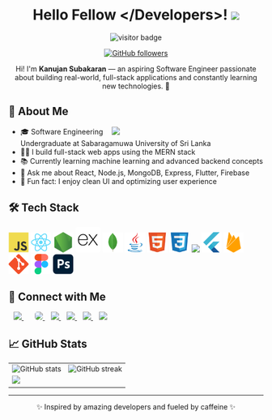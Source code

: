 <h1 align="center"> Hello Fellow &lt;/Developers&gt;! <img src="https://raw.githubusercontent.com/MartinHeinz/MartinHeinz/master/wave.gif" width="30px"> </h1>

<p align="center">
  <img src="https://img.shields.io/badge/Visitors-∞-blueviolet?style=for-the-badge&logo=github" alt="visitor badge">
</p>
<p align="center">
  <a href="https://github.com/KanujanS">
    <img src="https://img.shields.io/github/followers/KanujanS?label=Follow&style=social" alt="GitHub followers">
  </a>
</p>

<div align="center">
  Hi! I'm <strong>Kanujan Subakaran</strong> — an aspiring Software Engineer passionate about building real-world, full-stack applications and constantly learning new technologies. 🚀
</div>

<h2> 🚀 About Me </h2>

<div align="left">
  <img align="right" src="https://media.giphy.com/media/SWoSkN6DxTszqIKEqv/giphy.gif" width="300px">
  <ul>
    <li>🎓 Software Engineering Undergraduate at Sabaragamuwa University of Sri Lanka</li>
    <li>🧑‍💻 I build full-stack web apps using the MERN stack</li>
    <li>📚 Currently learning machine learning and advanced backend concepts</li>
    <li>💬 Ask me about React, Node.js, MongoDB, Express, Flutter, Firebase</li>
    <li>🎨 Fun fact: I enjoy clean UI and optimizing user experience</li>
  </ul>
</div>

<h2> 🛠️ Tech Stack </h2>

<p>
  <img src="https://raw.githubusercontent.com/devicons/devicon/master/icons/javascript/javascript-original.svg" width="40"/> 
  <img src="https://raw.githubusercontent.com/devicons/devicon/master/icons/react/react-original.svg" width="40"/> 
  <img src="https://raw.githubusercontent.com/devicons/devicon/master/icons/nodejs/nodejs-original.svg" width="40"/> 
  <img src="https://raw.githubusercontent.com/devicons/devicon/master/icons/express/express-original.svg" width="40" style="background-color: white; padding: 5px; border-radius: 5px;"/> 
  <img src="https://raw.githubusercontent.com/devicons/devicon/master/icons/mongodb/mongodb-original.svg" width="40"/> 
  <img src="https://raw.githubusercontent.com/devicons/devicon/master/icons/java/java-original.svg" width="40"/>
  <img src="https://raw.githubusercontent.com/devicons/devicon/master/icons/html5/html5-original.svg" width="40"/>
  <img src="https://raw.githubusercontent.com/devicons/devicon/master/icons/css3/css3-original.svg" width="40"/>
  <img src="https://upload.wikimedia.org/wikipedia/commons/d/d5/Tailwind_CSS_Logo.svg" width="40"/> 
  <img src="https://raw.githubusercontent.com/devicons/devicon/master/icons/flutter/flutter-original.svg" width="40"/>
  <img src="https://raw.githubusercontent.com/devicons/devicon/master/icons/firebase/firebase-plain.svg" width="40"/>
  <img src="https://raw.githubusercontent.com/devicons/devicon/master/icons/git/git-original.svg" width="40"/>
  <img src="https://raw.githubusercontent.com/devicons/devicon/master/icons/figma/figma-original.svg" width="40"/>
  <img src="https://raw.githubusercontent.com/devicons/devicon/master/icons/photoshop/photoshop-plain.svg" width="40"/>
</p>

<h2> 🔗 Connect with Me </h2>

<p>
  <a href="https://www.linkedin.com/in/kanujan-subakaran-156339292" target="_blank" style="margin: 0 10px;">
    <img src="https://cdn.jsdelivr.net/gh/devicons/devicon/icons/linkedin/linkedin-original.svg" width="30px" />
  </a>
  &nbsp;&nbsp;
  <a href="mailto:kanujansk@gmail.com" target="_blank">
    <img src="https://upload.wikimedia.org/wikipedia/commons/4/4e/Gmail_Icon.png" width="30px" style="border-radius: 5px;" />
  </a>
  &nbsp;&nbsp;
  <a href="https://github.com/KanujanS" target="_blank">
    <img src="https://cdn.jsdelivr.net/gh/devicons/devicon/icons/github/github-original.svg" width="30px" />
  </a>
  &nbsp;&nbsp;
  <a href="https://www.instagram.com/kanujan_sk" target="_blank">
    <img src="https://cdn-icons-png.flaticon.com/512/174/174855.png" width="30px" />
  </a>
  &nbsp;&nbsp;
  <a href="https://www.tiktok.com/@kanujan_sk" target="_blank">
    <img src="https://cdn-icons-png.flaticon.com/512/3046/3046121.png" width="30px" />
  </a>
  &nbsp;&nbsp;
  <a href="https://www.facebook.com/share/1AyAERov9f/?mibextid=wwXIfr" target="_blank">
    <img src="https://cdn-icons-png.flaticon.com/512/733/733547.png" width="30px" />
  </a>
</p>

<h2> 📈 GitHub Stats </h2>

<table>
  <tr>
    <td><img src="https://github-readme-stats.vercel.app/api?username=KanujanS&show_icons=true&theme=tokyonight" alt="GitHub stats"></td>
    <td><img src="https://github-readme-streak-stats.herokuapp.com/?user=KanujanS&theme=tokyonight" alt="GitHub streak"></td>
  </tr>
  <tr>
    <td colspan="2"><img src="https://github-readme-stats.vercel.app/api/top-langs/?username=KanujanS&layout=compact&theme=tokyonight"></td>
  </tr>
</table>

<hr>

<p align="center">✨ Inspired by amazing developers and fueled by caffeine ✨</p>
